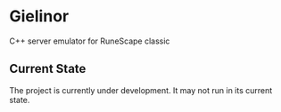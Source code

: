 # Gielinor

C++ server emulator for RuneScape classic

## Current State

The project is currently under development. It may not run in its current state.